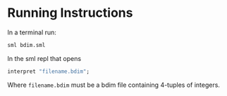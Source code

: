 # Running Instructions

In a terminal run:

```bash
sml bdim.sml
```

In the sml repl that opens

```sml
interpret "filename.bdim";
```

Where `filename.bdim` must be a bdim file containing 4-tuples of integers.
